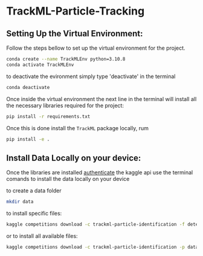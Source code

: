 # TrackML-Particle-Tracking

## Setting Up the Virtual Environment: 
Follow the steps bellow to set up the virtual environment for the project. 

```sh
conda create --name TrackMLEnv python=3.10.8 
conda activate TrackMLEnv
```
to deactivate the evironment simply type 'deactivate' in the terminal 
```sh
conda deactivate
```

Once inside the virtual environment the next line in the terminal will install all the necessary libraries required for the project: 
```sh
pip install -r requirements.txt 
```
Once this is done install the `TrackML` package locally, rum 
```sh
pip install -e . 
```

## Install Data Locally on your device: 

Once the libraries are installed [authenticate](https://www.kaggle.com/docs/api) the kaggle api use the terminal comands to install the data locally on your device

to create a data folder 
```sh
mkdir data
```
to install specific files: 
```sh
kaggle competitions download -c trackml-particle-identification -f detectors.zip -p data/ 
```
or to install all available files: 
```sh
kaggle competitions download -c trackml-particle-identification -p data/
```